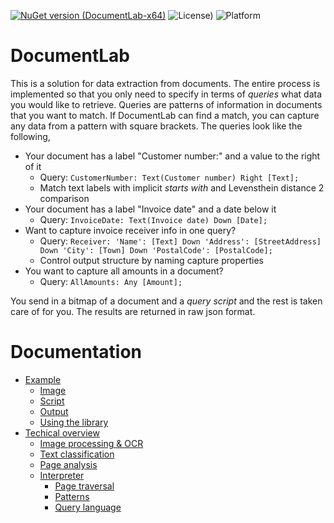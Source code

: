 
[![NuGet version (DocumentLab-x64)](https://img.shields.io/nuget/v/DocumentLab-x64.svg?style=flat-square)](https://www.nuget.org/packages/DocumentLab-x64/1.1.0) ![License)](https://img.shields.io/github/license/karisigurd4/DocumentLab) ![Platform](https://img.shields.io/badge/platform-win--64-green)

# DocumentLab
This is a solution for data extraction from documents. The entire process is implemented so that you only need to specify in terms of *queries* what data you would like to retrieve. Queries are patterns of information in documents that you want to match. If DocumentLab can find a match, you can capture any data from a pattern with square brackets. The queries look like the following,
* Your document has a label "Customer number:" and a value to the right of it
  * Query: ```CustomerNumber: Text(Customer number) Right [Text];```
  * Match text labels with implicit *starts with* and Levensthein distance 2 comparison
* Your document has a label "Invoice date" and a date below it
  * Query: ```InvoiceDate: Text(Invoice date) Down [Date];```
* Want to capture invoice receiver info in one query?
  * Query: ```Receiver: 'Name': [Text] Down 'Address': [StreetAddress] Down 'City': [Town] Down 'PostalCode': [PostalCode];```
  * Control output structure by naming capture properties
* You want to capture all amounts in a document?
  * Query: ```AllAmounts: Any [Amount];```

You send in a bitmap of a document and a *query script* and the rest is taken care of for you. The results are returned in raw json format.

# Documentation
* [Example](https://github.com/karisigurd4/DocumentLab/blob/master/Documentation/Examples.md)
  * [Image](https://github.com/karisigurd4/DocumentLab/blob/master/Documentation/Examples.md#image)
  * [Script](https://github.com/karisigurd4/DocumentLab/blob/master/Documentation/Examples.md#script)
  * [Output](https://github.com/karisigurd4/DocumentLab/blob/master/Documentation/Examples.md#output)
  * [Using the library](https://github.com/karisigurd4/DocumentLab/blob/master/Documentation/Examples.md#using-the-library)
* [Techical overview](https://github.com/karisigurd4/DocumentLab/blob/master/Documentation/Overview.md)
  * [Image processing & OCR](https://github.com/karisigurd4/DocumentLab/blob/master/Documentation/Overview.md#image-processing-&-ocr)
  * [Text classification](https://github.com/karisigurd4/DocumentLab/blob/master/Documentation/Overview.md#text-classification)
  * [Page analysis](https://github.com/karisigurd4/DocumentLab/blob/master/Documentation/Overview.md#page-analysis)
  * [Interpreter](https://github.com/karisigurd4/DocumentLab/blob/master/Documentation/Overview.md#interpreter)
    * [Page traversal](https://github.com/karisigurd4/DocumentLab/blob/master/Documentation/Overview.md#page-traversal)
    * [Patterns](https://github.com/karisigurd4/DocumentLab/blob/master/Documentation/Overview.md#patterns)
    * [Query language](https://github.com/karisigurd4/DocumentLab/blob/master/Documentation/Overview.md#query-language)
